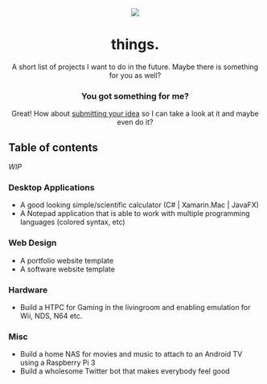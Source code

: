 <div align="center">
  <a href="https://github.com/miit0o/things">
    <img src="https://cdn.rustige.me/things/feynman.png">
  </a>
  <br>
  
  <h1>things.</h1>
  <p>
    A short list of projects I want to do in the future. Maybe there is something for you as well?<br>
  </p>
  <h3>You got something for me?</h3>
  <p>Great! How about <a href="https://github.com/miit0o/things/issues/new">submitting your idea</a> so I can take a look at it and maybe even do it?</p>
</div>

## Table of contents

*WIP*

### Desktop Applications
* A good looking simple/scientific calculator (C# | Xamarin.Mac | JavaFX)
* A Notepad application that is able to work with multiple programming languages (colored syntax, etc)

### Web Design
* A portfolio website template
* A software website template

### Hardware
* Build a HTPC for Gaming in the livingroom and enabling emulation for Wii, NDS, N64 etc.

### Misc
* Build a home NAS for movies and music to attach to an Android TV using a Raspberry Pi 3
* Build a wholesome Twitter bot that makes everybody feel good
